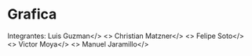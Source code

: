 <html>
  <head>
    <h1>Grafica</h1>
  </head>
  <body>

Integrantes: Luis Guzman</>
      <>     Christian Matzner</>
      <>     Felipe Soto</>
    <>       Victor Moya</>
<>           Manuel Jaramillo</>
  </body>
</html>


